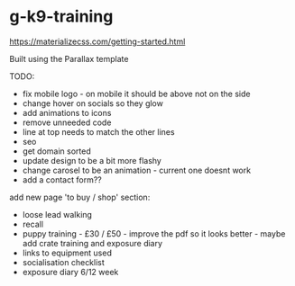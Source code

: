 # g-k9-training

https://materializecss.com/getting-started.html

Built using the Parallax template

TODO:

- fix mobile logo - on mobile it should be above not on the side
- change hover on socials so they glow
- add animations to icons
- remove unneeded code
- line at top needs to match the other lines
- seo
- get domain sorted
- update design to be a bit more flashy
- change carosel to be an animation - current one doesnt work
- add a contact form??

add new page 'to buy / shop' section:
- loose lead walking
- recall
- puppy training - £30 / £50 - improve the pdf so it looks better - maybe add crate training and exposure diary
- links to equipment used
- socialisation checklist
- exposure diary 6/12 week


